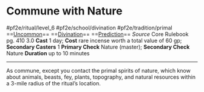# Commune with Nature
#pf2e/ritual/level_6 #pf2e/school/divination #pf2e/tradition/primal
==[Uncommon](rulesd)== ==[Divination](rules/traits/divination.md)== ==[Prediction](rulesrediction.md)==
*Source* Core Rulebook pg. 410 3.0
**Cast** 1 day; **Cost** rare incense worth a total value of 60 gp; **Secondary Casters** 1
**Primary Check** Nature (master); **Secondary Check** Nature
**Duration** up to 10 minutes

---
As commune, except you contact the primal spirits of nature, which know about animals, beasts, fey, plants, topography, and natural resources within a 3-mile radius of the ritual’s location.